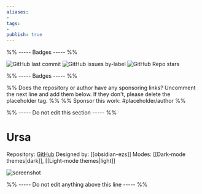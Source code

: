 ```yaml
---
aliases:
- 
tags: 
- 
publish: true
---
```


%% ----- Badges ----- %%

![GitHub last commit](https://img.shields.io/github/last-commit/obsidian-ezs/obsidian-ursa?color=573E7A&label=last%20update&logo=github&style=for-the-badge)
![GitHub issues by-label](https://img.shields.io/github/issues/obsidian-ezs/obsidian-ursa/help%20wanted?color=573E7A&logo=github&style=for-the-badge) 
![GitHub Repo stars](https://img.shields.io/github/stars/obsidian-ezs/obsidian-ursa?color=573E7A&logo=github&style=for-the-badge)

%% ----- Badges ----- %%

%% Does the repository or author have any sponsoring links? Uncomment the next line and add them below. If they don't, please delete the placeholder tag. %%
%% Sponsor this work: #placeholder/author %%

%% ----- Do not edit this section ----- %%

# Ursa

Repository: [GitHub](https://github.com/obsidian-ezs/obsidian-ursa)
Designed by: [[obsidian-ezs]]
Modes: [[Dark-mode themes|dark]], [[Light-mode themes|light]]



![screenshot](https://github.com/obsidian-ezs/obsidian-ursa/raw/master/light-theme_full.png)

%% ----- Do not edit anything above this line ----- %% 

